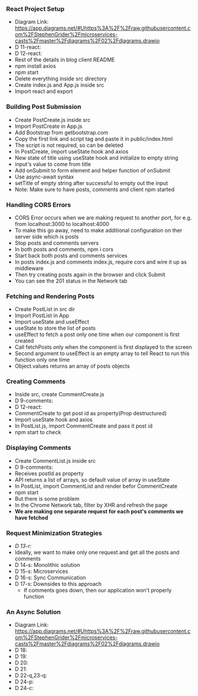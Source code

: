 ### React Project Setup
* Diagram Link: https://app.diagrams.net/#Uhttps%3A%2F%2Fraw.githubusercontent.com%2FStephenGrider%2Fmicroservices-casts%2Fmaster%2Fdiagrams%2F02%2Fdiagrams.drawio
* D 11-react:
* D 12-react:
* Rest of the details in blog client README 
* npm install axios
* npm start
* Delete everything inside src directory
* Create index.js and App.js inside src
* Import react and export 

### Building Post Submission
* Create PostCreate.js inside src
* Import PostCreate in App.js
* Add Bootstrap from getbootstrap.com
* Copy the first link and script tag and paste it in public/index.html
* The script is not required, so can be deleted
* In PostCreate, import useState hook and axios
* New state of title using useState hook and initialize to empty string
* input's value to come from title
* Add onSubmit to form element and helper function of onSubmit
* Use async-await syntax
* setTitle of empty string after successful to empty out the input
* Note: Make sure to have posts, comments and client npm started

### Handling CORS Errors
* CORS Error occurs when we are making request to another port, for e.g. from localhost:3000 to localhost:4000
* To make this go away, need to make additional configuration on ther server side which is posts
* Stop posts and comments servers
* In both posts and comments, npm i cors
* Start back both posts and comments services
* In posts index.js and comments index.js, require cors and wire it up as middleware
* Then try creating posts again in the browser and click Submit
* You can see the 201 status in the Network tab

### Fetching and Rendering Posts
* Create PostList in src dir
* Import PostList in App 
* Import useState and useEffect
* useState to store the list of posts
* useEffect to fetch a post only one time when our component is first created
* Call fetchPosts only when the component is first displayed to the screen
* Second argument to useEffect is an empty array to tell React to run this function only one time
* Object.values returns an array of posts objects

### Creating Comments
* Inside src, create CommentCreate.js
* D 9-comments:
* D 12-react:
* CommentCreate to get post id as property(Prop destructured)
* Import useState hook and axios
* In PostList.js, import CommentCreate and pass it post id
* npm start to check

### Displaying Comments
* Create CommentList.js inside src
* D 9-comments:
* Receives postId as property
* API returns a list of arrays, so default value of array in useState
* In PostList, import CommentList and render befor CommentCreate
* npm start
* But there is some problem
* In the Chrome Network tab, filter by XHR and refresh the page
* **We are making one separate request for each post's comments we have fetched**

### Request Minimization Strategies
* *D 13-r:*
* Ideally, we want to make only one request and get all the posts and comments
* D 14-s: Monolithic solution
* D 15-s: Microservices
* D 16-s: Sync Communication
* D 17-s: Downsides to this approach
  * If comments goes down, then our application won't properly function

### An Async Solution
* Diagram Link: https://app.diagrams.net/#Uhttps%3A%2F%2Fraw.githubusercontent.com%2FStephenGrider%2Fmicroservices-casts%2Fmaster%2Fdiagrams%2F02%2Fdiagrams.drawio
* D 18:
* D 19:
* D 20:
* D 21:
* D 22-q,23-q:
* D 24-p:
* D 24-c:
